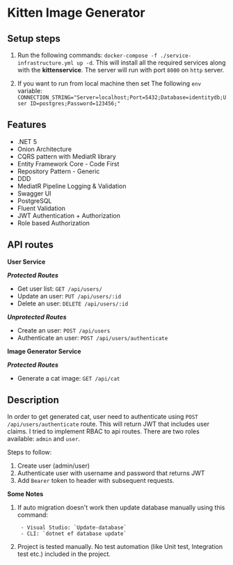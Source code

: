 # Kitten Image Generator

## Setup steps
1. Run the following commands: `docker-compose -f ./service-infrastructure.yml up -d`.
 This will install all the required services along with the **kittenservice**. 
The server will run with port `8000` on `http` server.

2. If you want to run from local machine then set The following `env` variable:  
`CONNECTION_STRING="Server=localhost;Port=5432;Database=identitydb;User ID=postgres;Password=123456;"`

## Features
- .NET 5
- Onion Architecture
- CQRS pattern with MediatR library
- Entity Framework Core - Code First
- Repository Pattern - Generic
- DDD
- MediatR Pipeline Logging & Validation
- Swagger UI
- PostgreSQL
- Fluent Validation
- JWT Authentication + Authorization
- Role based Authorization


## API routes

**User Service**

***Protected Routes***

- Get user list: `GET /api/users/`
- Update an user: `PUT /api/users/:id`
- Delete an user: `DELETE /api/users/:id`

***Unprotected Routes***
- Create an user: `POST /api/users`
- Authenticate an user: `POST /api/users/authenticate`

**Image Generator Service**

***Protected Routes***
- Generate a cat image: `GET /api/cat`


## Description
In order to get generated cat, user need to authenticate using `POST /api/users/authenticate` route. This will return JWT that includes user claims. I tried to implement RBAC to api routes. There are two roles available: `admin` and `user`. 

Steps to follow:
1. Create user (admin/user)
2. Authenticate user with username and password that returns JWT
3. Add `Bearer` token to header with subsequent requests.

**Some Notes**
1. If auto migration doesn't work then update database manually using this command: 

        - Visual Studio: `Update-database`
        - CLI: `dotnet ef database update`
2. Project is tested manually. No test automation (like Unit test, Integration test etc.) included in the project.
